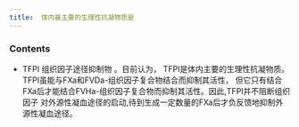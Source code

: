 ```yaml
---
title:  体内最主要的生理性抗凝物质是
--- 
```


### Contents
- TFPI 组织因子途径抑制物 。目前认为， TFPI是体内主要的生理性抗凝物质。TFPI虽能与FXa和FVDa-组织因子复合物结合而抑制其活性， 但它只有结合FXa后才能结合FVHa-组织因子复合物而抑制其活性。因此,TFPI并不阻断组织因子 对外源性凝血途径的启动,待到生成一定数量的FXa后才负反馈地抑制外源性凝血途径。
